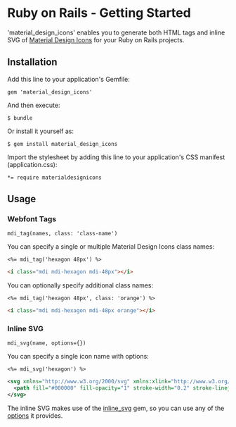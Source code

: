 # Ruby on Rails - Getting Started

'material_design_icons' enables you to generate both HTML tags and inline SVG of [Material Design Icons](http://www.materialdesignicons.com/) for your Ruby on Rails projects.

## Installation

Add this line to your application's Gemfile:

    gem 'material_design_icons'

And then execute:

    $ bundle

Or install it yourself as:

    $ gem install material_design_icons

Import the stylesheet by adding this line to your application's CSS manifest (application.css):

    *= require materialdesignicons

## Usage

### Webfont Tags

```
mdi_tag(names, class: 'class-name')
```

You can specify a single or multiple Material Design Icons class names:

```erb
<%= mdi_tag('hexagon 48px') %>
```

```html
<i class="mdi mdi-hexagon mdi-48px"></i>
```

You can optionally specify additional class names:

```erb
<%= mdi_tag('hexagon 48px', class: 'orange') %>
```

```html
<i class="mdi mdi-hexagon mdi-48px orange"></i>
```

### Inline SVG

```
mdi_svg(name, options={})
```

You can specify a single icon name with options:

```erb
<%= mdi_svg('hexagon') %>
```

```xml
<svg xmlns="http://www.w3.org/2000/svg" xmlns:xlink="http://www.w3.org/1999/xlink" version="1.1" baseProfile="full" width="24" height="24" viewBox="0 0 24 24" enable-background="new 0 0 24 24" xml:space="preserve">
  <path fill="#000000" fill-opacity="1" stroke-width="0.2" stroke-linejoin="round" d="M 16,3L 8,3L 3,8L 3,16L 8,21L 16,21L 21,16L 21,8"></path>
</svg>
```

The inline SVG makes use of the [inline_svg](https://github.com/jamesmartin/inline_svg) gem, so you can use any of the [options](https://github.com/jamesmartin/inline_svg#options) it provides.
